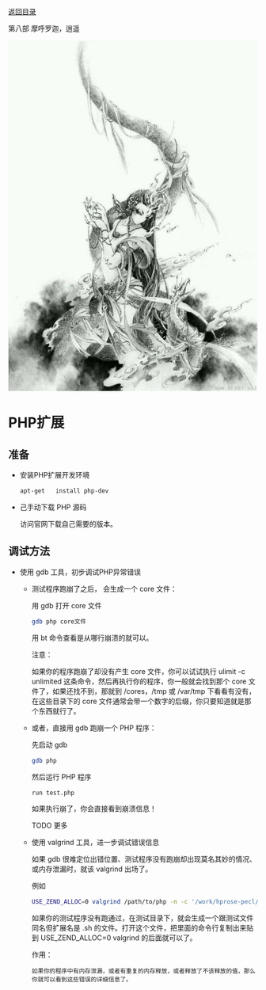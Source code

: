 [返回目录](/README.md)

第八部 摩呼罗迦，逍遥

![第八部 摩呼罗迦，逍遥](/ig/8.jpg)


PHP扩展
===========================

准备
----------

- 安装PHP扩展开发环境

  ```bash
  apt-get	install	php-dev
  ```

- 己手动下载	PHP	源码

  访问官网下载自己需要的版本。

调试方法
----------

- 使用 gdb 工具，初步调试PHP异常错误

  - 测试程序跑崩了之后， 会生成一个 core 文件：

    用 gdb 打开 core 文件

      ```bash
      gdb php core文件
      ```

    用 bt 命令查看是从哪行崩溃的就可以。

    注意：

      如果你的程序跑崩了却没有产生 core 文件，你可以试试执行 ulimit -c unlimited 这条命令，然后再执行你的程序，你一般就会找到那个 core 文件了，如果还找不到，那就到 /cores，/tmp 或 /var/tmp 下看看有没有，在这些目录下的 core 文件通常会带一个数字的后缀，你只要知道就是那个东西就行了。

  - 或者，直接用 gdb 跑崩一个 PHP 程序：

    先启动 gdb

      ```bash
      gdb php
      ```

    然后运行 PHP 程序

      ```bash
      run test.php
      ```

    如果执行崩了，你会直接看到崩溃信息！

    TODO 更多

  - 使用 valgrind 工具，进一步调试错误信息

    如果 gdb 很难定位出错位置、测试程序没有跑崩却出现莫名其妙的情况、或内存泄漏时，就该 valgrind 出场了。

    例如

    ```bash
    USE_ZEND_ALLOC=0 valgrind /path/to/php -n -c '/work/hprose-pecl/tmp-php.ini'
    ```

    如果你的测试程序没有跑通过，在测试目录下，就会生成一个跟测试文件同名但扩展名是 .sh 的文件。打开这个文件，把里面的命令行复制出来贴到 USE_ZEND_ALLOC=0 valgrind 的后面就可以了。

    作用：

      ```
      如果你的程序中有内存泄漏，或者有重复的内存释放，或者释放了不该释放的值，那么你就可以看到这些错误的详细信息了。
      ```
